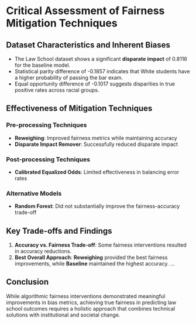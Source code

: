# Critical Assessment of Fairness Mitigation Techniques

## Dataset Characteristics and Inherent Biases

- The Law School dataset shows a significant **disparate impact** of 0.8116 for the baseline model.
- Statistical parity difference of -0.1857 indicates that White students have a higher probability of passing the bar exam.
- Equal opportunity difference of -0.1017 suggests disparities in true positive rates across racial groups.

## Effectiveness of Mitigation Techniques

### Pre-processing Techniques

- **Reweighing**: Improved fairness metrics while maintaining accuracy
- **Disparate Impact Remover**: Successfully reduced disparate impact

### Post-processing Techniques

- **Calibrated Equalized Odds**: Limited effectiveness in balancing error rates

### Alternative Models

- **Random Forest**: Did not substantially improve the fairness-accuracy trade-off

## Key Trade-offs and Findings

1. **Accuracy vs. Fairness Trade-off**: Some fairness interventions resulted in accuracy reductions.
2. **Best Overall Approach**: **Reweighing** provided the best fairness improvements, while **Baseline** maintained the highest accuracy.
   ...

## Conclusion

While algorithmic fairness interventions demonstrated meaningful improvements in bias metrics, achieving true fairness in predicting law school outcomes requires a holistic approach that combines technical solutions with institutional and societal change.

